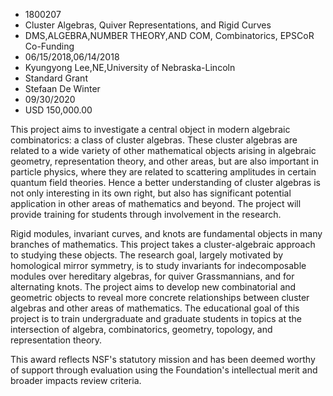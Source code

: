 
* 1800207
* Cluster Algebras, Quiver Representations, and Rigid Curves
* DMS,ALGEBRA,NUMBER THEORY,AND COM, Combinatorics, EPSCoR Co-Funding
* 06/15/2018,06/14/2018
* Kyungyong Lee,NE,University of Nebraska-Lincoln
* Standard Grant
* Stefaan De Winter
* 09/30/2020
* USD 150,000.00

This project aims to investigate a central object in modern algebraic
combinatorics: a class of cluster algebras. These cluster algebras are related
to a wide variety of other mathematical objects arising in algebraic geometry,
representation theory, and other areas, but are also important in particle
physics, where they are related to scattering amplitudes in certain quantum
field theories. Hence a better understanding of cluster algebras is not only
interesting in its own right, but also has significant potential application in
other areas of mathematics and beyond. The project will provide training for
students through involvement in the research.

Rigid modules, invariant curves, and knots are fundamental objects in many
branches of mathematics. This project takes a cluster-algebraic approach to
studying these objects. The research goal, largely motivated by homological
mirror symmetry, is to study invariants for indecomposable modules over
hereditary algebras, for quiver Grassmannians, and for alternating knots. The
project aims to develop new combinatorial and geometric objects to reveal more
concrete relationships between cluster algebras and other areas of mathematics.
The educational goal of this project is to train undergraduate and graduate
students in topics at the intersection of algebra, combinatorics, geometry,
topology, and representation theory.

This award reflects NSF's statutory mission and has been deemed worthy of
support through evaluation using the Foundation's intellectual merit and broader
impacts review criteria.
